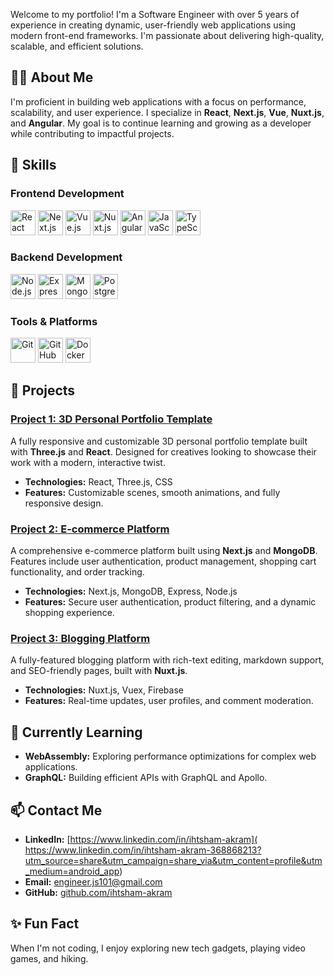 Welcome to my portfolio! I'm a Software Engineer with over 5 years of experience in creating dynamic, user-friendly web applications using modern front-end frameworks. I'm passionate about delivering high-quality, scalable, and efficient solutions.

## 🧑‍💻 About Me

I'm proficient in building web applications with a focus on performance, scalability, and user experience. I specialize in **React**, **Next.js**, **Vue**, **Nuxt.js**, and **Angular**. My goal is to continue learning and growing as a developer while contributing to impactful projects.

## 🔧 Skills

### Frontend Development
<p align="left">
  <img src="https://cdn.jsdelivr.net/gh/devicons/devicon/icons/react/react-original-wordmark.svg" alt="React" width="40" height="40"/>
  <img src="https://cdn.jsdelivr.net/gh/devicons/devicon/icons/nextjs/nextjs-original-wordmark.svg" alt="Next.js" width="40" height="40"/>
  <img src="https://cdn.jsdelivr.net/gh/devicons/devicon/icons/vuejs/vuejs-original-wordmark.svg" alt="Vue.js" width="40" height="40"/>
  <img src="https://cdn.jsdelivr.net/gh/devicons/devicon/icons/nuxtjs/nuxtjs-original-wordmark.svg" alt="Nuxt.js" width="40" height="40"/>
  <img src="https://cdn.jsdelivr.net/gh/devicons/devicon/icons/angularjs/angularjs-original.svg" alt="Angular" width="40" height="40"/>
  <img src="https://cdn.jsdelivr.net/gh/devicons/devicon/icons/javascript/javascript-original.svg" alt="JavaScript" width="40" height="40"/>
  <img src="https://cdn.jsdelivr.net/gh/devicons/devicon/icons/typescript/typescript-original.svg" alt="TypeScript" width="40" height="40"/>
</p>

### Backend Development
<p align="left">
  <img src="https://cdn.jsdelivr.net/gh/devicons/devicon/icons/nodejs/nodejs-original.svg" alt="Node.js" width="40" height="40"/>
  <img src="https://cdn.jsdelivr.net/gh/devicons/devicon/icons/express/express-original-wordmark.svg" alt="Express" width="40" height="40"/>
  <img src="https://cdn.jsdelivr.net/gh/devicons/devicon/icons/mongodb/mongodb-original-wordmark.svg" alt="MongoDB" width="40" height="40"/>
  <img src="https://cdn.jsdelivr.net/gh/devicons/devicon/icons/postgresql/postgresql-original-wordmark.svg" alt="PostgreSQL" width="40" height="40"/>
</p>

### Tools & Platforms
<p align="left">
  <img src="https://cdn.jsdelivr.net/gh/devicons/devicon/icons/git/git-original-wordmark.svg" alt="Git" width="40" height="40"/>
  <img src="https://cdn.jsdelivr.net/gh/devicons/devicon/icons/github/github-original-wordmark.svg" alt="GitHub" width="40" height="40"/>
  <img src="https://cdn.jsdelivr.net/gh/devicons/devicon/icons/docker/docker-original-wordmark.svg" alt="Docker" width="40" height="40"/>
</p>

## 🚀 Projects

### [Project 1: 3D Personal Portfolio Template](#)
A fully responsive and customizable 3D personal portfolio template built with **Three.js** and **React**. Designed for creatives looking to showcase their work with a modern, interactive twist.

- **Technologies:** React, Three.js, CSS
- **Features:** Customizable scenes, smooth animations, and fully responsive design.

### [Project 2: E-commerce Platform](#)
A comprehensive e-commerce platform built using **Next.js** and **MongoDB**. Features include user authentication, product management, shopping cart functionality, and order tracking.

- **Technologies:** Next.js, MongoDB, Express, Node.js
- **Features:** Secure user authentication, product filtering, and a dynamic shopping experience.

### [Project 3: Blogging Platform](#)
A fully-featured blogging platform with rich-text editing, markdown support, and SEO-friendly pages, built with **Nuxt.js**.

- **Technologies:** Nuxt.js, Vuex, Firebase
- **Features:** Real-time updates, user profiles, and comment moderation.

## 🌱 Currently Learning

- **WebAssembly:** Exploring performance optimizations for complex web applications.
- **GraphQL:** Building efficient APIs with GraphQL and Apollo.

## 📫 Contact Me

- **LinkedIn:** [https://www.linkedin.com/in/ihtsham-akram]( https://www.linkedin.com/in/ihtsham-akram-368868213?utm_source=share&utm_campaign=share_via&utm_content=profile&utm_medium=android_app)
- **Email:** [engineer.js101@gmail.com](mailto:engineer.js101@gmail.com)
- **GitHub:** [github.com/ihtsham-akram](https://github.com/ihtsham-akram)

## ✨ Fun Fact

When I'm not coding, I enjoy exploring new tech gadgets, playing video games, and hiking.

